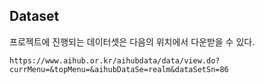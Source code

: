 ## Dataset
프로젝트에 진행되는 데이터셋은 다음의 위치에서 다운받을 수 있다.
```
https://www.aihub.or.kr/aihubdata/data/view.do?currMenu=&topMenu=&aihubDataSe=realm&dataSetSn=86
```
